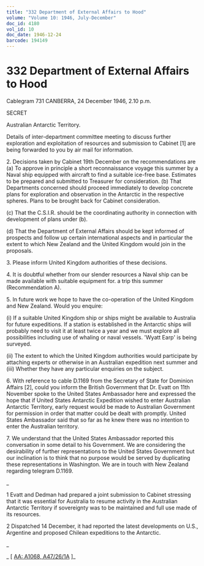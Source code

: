 ```yaml
---
title: "332 Department of External Affairs to Hood"
volume: "Volume 10: 1946, July-December"
doc_id: 4180
vol_id: 10
doc_date: 1946-12-24
barcode: 194149
---
```


# 332 Department of External Affairs to Hood

Cablegram 731 CANBERRA, 24 December 1946, 2.10 p.m.

SECRET

Australian Antarctic Territory.

Details of inter-department committee meeting to discuss further exploration and exploitation of resources and submission to Cabinet [1] are being forwarded to you by air mail for information.

2\. Decisions taken by Cabinet 19th December on the recommendations are (a) To approve in principle a short reconnaissance voyage this summer by a Naval ship equipped with aircraft to find a suitable ice-free base. Estimates to be prepared and submitted to Treasurer for consideration. (b) That Departments concerned should proceed immediately to develop concrete plans for exploration and observation in the Antarctic in the respective spheres. Plans to be brought back for Cabinet consideration.

(c) That the C.S.I.R. should be the coordinating authority in connection with development of plans under (b).

(d) That the Department of External Affairs should be kept informed of prospects and follow up certain international aspects and in particular the extent to which New Zealand and the United Kingdom would join in the proposals.

3\. Please inform United Kingdom authorities of these decisions.

4\. It is doubtful whether from our slender resources a Naval ship can be made available with suitable equipment for. a trip this summer (Recommendation A).

5\. In future work we hope to have the co-operation of the United Kingdom and New Zealand. Would you enquire:

(i) If a suitable United Kingdom ship or ships might be available to Australia for future expeditions. If a station is established in the Antarctic ships will probably need to visit it at least twice a year and we must explore all possibilities including use of whaling or naval vessels. 'Wyatt Earp' is being surveyed.

(ii) The extent to which the United Kingdom authorities would participate by attaching experts or otherwise in an Australian expedition next summer and (iii) Whether they have any particular enquiries on the subject.

6\. With reference to cable D.1169 from the Secretary of State for Dominion Affairs [2], could you inform the British Government that Dr. Evatt on 11th November spoke to the United States Ambassador here and expressed the hope that if United States Antarctic Expedition wished to enter Australian Antarctic Territory, early request would be made to Australian Government for permission in order that matter could be dealt with promptly. United States Ambassador said that so far as he knew there was no intention to enter the Australian territory.

7\. We understand that the United States Ambassador reported this conversation in some detail to his Government. We are considering the desirability of further representations to the United States Government but our inclination is to think that no purpose would be served by duplicating these representations in Washington. We are in touch with New Zealand regarding telegram D.1169.

_

1 Evatt and Dedman had prepared a joint submission to Cabinet stressing that it was essential for Australia to resume activity in the Australian Antarctic Territory if sovereignty was to be maintained and full use made of its resources.

2 Dispatched 14 December, it had reported the latest developments on U.S., Argentine and proposed Chilean expeditions to the Antarctic.

_

_ [ [AA: A1068, A47/26/1A](http://www.naa.gov.au/cgi-bin/Search?O=I&Number=194149) ]_
